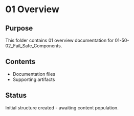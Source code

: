 # 01 Overview

## Purpose
This folder contains 01 overview documentation for 01-50-02_Fail_Safe_Components.

## Contents
- Documentation files
- Supporting artifacts

## Status
Initial structure created - awaiting content population.
